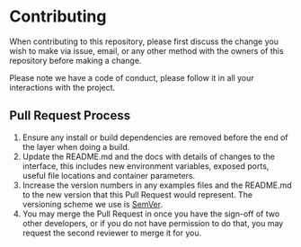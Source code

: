 # Contributing

When contributing to this repository, please first discuss the change you wish
to make via issue, email, or any other method with the owners of this repository
before making a change.

Please note we have a code of conduct, please follow it in all your interactions
with the project.

## Pull Request Process

1. Ensure any install or build dependencies are removed before the end of the
   layer when doing a build.
2. Update the README.md and the docs with details of changes to the interface,
   this includes new environment variables, exposed ports, useful file locations
   and container parameters.
3. Increase the version numbers in any examples files and the README.md to the
   new version that this Pull Request would represent. The versioning scheme we
   use is [SemVer](http://semver.org/).
4. You may merge the Pull Request in once you have the sign-off of two other
   developers, or if you do not have permission to do that, you may request the
   second reviewer to merge it for you.
